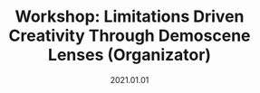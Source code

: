 ---
title: "Workshop: Limitations Driven Creativity Through Demoscene Lenses (Organizator)"
url: https://s2021.siggraph.org/presentation/?id=fwkp_103&sess=sess242
where: SIGGRAPH
date: 2021.01.01
type: Workshop
---